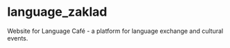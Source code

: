 # language_zaklad
Website for Language Café - a platform for language exchange and cultural events.
